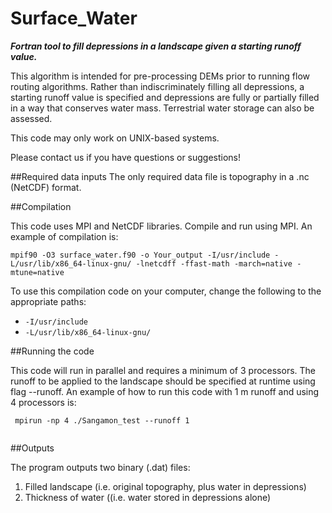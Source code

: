 # Surface_Water

***Fortran tool to fill depressions in a landscape given a starting runoff value.***

This algorithm is intended for pre-processing DEMs prior to running flow routing algorithms. Rather than indiscriminately filling all depressions, a starting runoff value is specified and depressions are fully or partially filled in a way that conserves water mass. Terrestrial water storage can also be assessed. 

This code may only work on UNIX-based systems. 

Please contact us if you have questions or suggestions! 

##Required data inputs
The only required data file is topography in a .nc (NetCDF) format. 

##Compilation

This code uses MPI and NetCDF libraries. Compile and run using MPI. 
An example of compilation is:

```
mpif90 -O3 surface_water.f90 -o Your_output -I/usr/include -L/usr/lib/x86_64-linux-gnu/ -lnetcdff -ffast-math -march=native -mtune=native
```
To use this compilation code on your computer, change the following to the appropriate paths:

* `-I/usr/include`
* `-L/usr/lib/x86_64-linux-gnu/`

##Running the code

This code will run in parallel and requires a minimum of 3 processors.
The runoff to be applied to the landscape should be specified at runtime using flag --runoff. 
An example of how to run this code with 1 m runoff and using 4 processors is:

```
 mpirun -np 4 ./Sangamon_test --runoff 1
 
 ```
##Outputs

The program outputs two binary (.dat) files:
1. Filled landscape (i.e. original topography, plus water in depressions)
2. Thickness of water ((i.e. water stored in depressions alone)
